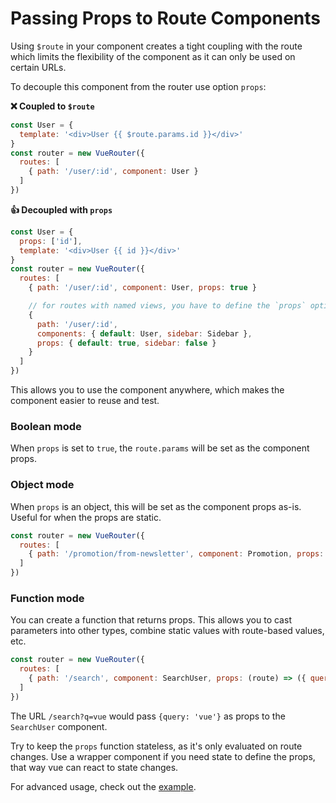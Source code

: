 # Passing Props to Route Components

Using `$route` in your component creates a tight coupling with the route which limits the flexibility of the component as it can only be used on certain URLs.

To decouple this component from the router use option `props`:

**❌ Coupled to `$route`**

``` js
const User = {
  template: '<div>User {{ $route.params.id }}</div>'
}
const router = new VueRouter({
  routes: [
    { path: '/user/:id', component: User }
  ]
})
```

**👍 Decoupled with `props`**

``` js
const User = {
  props: ['id'],
  template: '<div>User {{ id }}</div>'
}
const router = new VueRouter({
  routes: [
    { path: '/user/:id', component: User, props: true }

    // for routes with named views, you have to define the `props` option for each named view:
    {
      path: '/user/:id',
      components: { default: User, sidebar: Sidebar },
      props: { default: true, sidebar: false }
    }
  ]
})
```

This allows you to use the component anywhere, which makes the component easier to reuse and test.

### Boolean mode

When `props` is set to `true`, the `route.params` will be set as the component props.

### Object mode

When `props` is an object, this will be set as the component props as-is. Useful for when the props are static.

``` js
const router = new VueRouter({
  routes: [
    { path: '/promotion/from-newsletter', component: Promotion, props: { newsletterPopup: false } }
  ]
})
```

### Function mode

You can create a function that returns props. This allows you to cast parameters into other types, combine static values with route-based values, etc.

``` js
const router = new VueRouter({
  routes: [
    { path: '/search', component: SearchUser, props: (route) => ({ query: route.query.q }) }
  ]
})
```

The URL `/search?q=vue` would pass `{query: 'vue'}` as props to the `SearchUser` component.

Try to keep the `props` function stateless, as it's only evaluated on route changes. Use a wrapper component if you need state to define the props, that way vue can react to state changes.

For advanced usage, check out the [example](https://github.com/vuejs/vue-router/blob/dev/examples/route-props/app.js).
